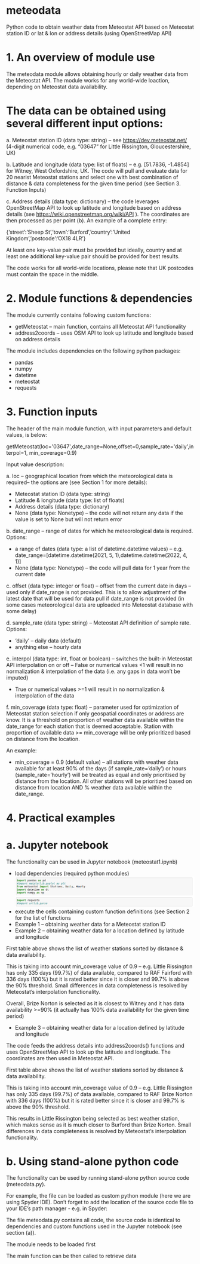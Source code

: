 # meteodata
Python code to obtain weather data from Meteostat API based on Meteostat station ID or lat &amp; lon or address details (using OpenStreetMap API)

# 1. An overview of module use

The meteodata module allows obtaining hourly or daily weather data from the Meteostat API. The module works for any world-wide loaction, depending on Meteostat data availability.

# The data can be obtained using several different input options:

a. Meteostat station ID (data type: string) – see https://dev.meteostat.net/ (4-digit numerical code, e.g. “03647” for Little Rissington, Gloucestershire, UK)

b. Latitude and longitude (data type: list of floats) – e.g. [51.7836, -1.4854] for Witney, West Oxfordshire, UK. The code will pull and evaluate data for 20 nearist Meteostat stations and select one with best combination of distance & data completeness for the given time period (see Section 3. Function Inputs)

c. Address details (data type: dictionary) – the code leverages OpenStreetMap API to look up latitude and longitude based on address details (see https://wiki.openstreetmap.org/wiki/API ). The coordinates are then processed as per point (b). An example of a complete entry:

{‘street’:’Sheep St’,’town’:’Burford’,’country’:’United Kingdom’,’postcode’:’OX18 4LR’}

At least one key-value pair must be provided but ideally, country and at least one additional key-value pair should be provided for best results.

The code works for all world-wide locations, please note that UK postcodes must contain the space in the middle.

# 2. Module functions & dependencies

The module currently contains following custom functions:

- getMeteostat – main function, contains all Meteostat API functionality
- address2coords – uses OSM API to look up latitude and longitude based on address details

The module includes dependencies on the following python packages:

- pandas
- numpy
- datetime
- meteostat
- requests

# 3. Function inputs

The header of the main module function, with input parameters and default values, is below:

getMeteostat(loc='03647',date_range=None,offset=0,sample_rate='daily',interpol=1,
		min_coverage=0.9)

Input value description:

a. loc – geographical location from which the meteorological data is required– the options are (see Section 1 for more details):
- Meteostat station ID (data type: string) 
- Latitude & longitude (data type: list of floats)
- Address details (data type: dictionary)
- None (data type: Nonetype) – the code will not return any data if the value is set to None but will not return error

b. date_range – range of dates for which he meteorological data is required. Options:
- a range of dates (data type: a list of datetime.datetime values) – e.g. date_range=[datetime.datetime(2021, 5, 1),datetime.datetime(2022, 4, 1)]
- None (data type: Nonetype) – the code will pull data for 1 year from the current date

c. offset (data type: integer or float) – offset from the current date in days – used only if date_range is not provided. This is to allow adjustment of the latest date that will be used for data pull if date_range is not provided (in some cases meteorological data are uploaded into Meteostat database with some delay)

d. sample_rate (data type: string) – Meteostat API definition of sample rate. Options:
- ‘daily’ – daily data (default)
- anything else – hourly data

e. interpol (data type: int, float or boolean) – switches the built-in Meteostat API interpolation on or off
– False or numerical values <1 will result in no normalization & interpolation of the data (i.e. any gaps in data won’t be imputed)
- True or numerical values >=1 will result in no normalization & interpolation of the data

f. min_coverage (data type: float) – parameter used for optimization of Meteostat station selection if only geospatial coordinates or address are know. It is a threshold on proportion of weather data available within the date_range for each station that is deemed acceptable. Station with proportion of available data >= min_coverage will be only prioritized based on distance from the location.

An example:
- min_coverage = 0.9 (default value) – all stations with weather data available for at least 90% of the days (if sample_rate=’daily’) or hours (sample_rate=’hourly’) will be treated as equal and only prioritised by distance from the location. All other stations will be prioritized based on distance from location AND % weather data available within the date_range.

# 4. Practical examples

# a. Jupyter notebook

The functionality can be used in Jupyter notebook (meteostat1.ipynb)

- load dependencies (required python modules)
![image description](./pics/Screenshot%20from%202022-04-16%2014-07-04.png)
- execute the cells containing custom function definitions (see Section 2 for the list of functions
- Example 1 – obtaining weather data for a Meteostat station ID
- Example 2 – obtaining weather data for a location defined by latitude and longitude

First table above shows the list of weather stations sorted by distance & data availability. 

This is taking into account min_coverage value of 0.9 – e.g. Little Rissington has only 335 days (99.7%) of data available, compared to RAF Fairford with 336 days (100%) but it is rated better since it is closer and 99.7% is above the 90% threshold. Small differences in data completeness is resolved by Meteostat’s interpolation functionality.

Overall, Brize Norton is selected as it is closest to Witney and it has data availability >=90% (it actually has 100% data availability for the given time period)

- Example 3 – obtaining weather data for a location defined by latitude and longitude

The code feeds the address details into address2coords() functions and uses OpenStreetMap API to look up the latitude and longitude. The coordinates are then used in Meteostat API.

First table above shows the list of weather stations sorted by distance & data availability. 

This is taking into account min_coverage value of 0.9 – e.g. Little Rissington has only 335 days (99.7%) of data available, compared to RAF Brize Norton with 336 days (100%) but it is rated better since it is closer and 99.7% is above the 90% threshold. 

This results in Little Rissington being selected as best weather station, which makes sense as it is much closer to Burford than Brize Norton. Small differences in data completeness is resolved by Meteostat’s interpolation functionality.

# b. Using stand-alone python code

The functionality can be used by running stand-alone python source code (meteodata.py).

For example, the file can be loaded as custom python module (here we are using Spyder IDE). Don’t forget to add the location of the source code file to your IDE’s path manager - e.g. in Spyder:

The file meteodata.py contains all code, the source code is identical to dependencies and custom functions used in the Jupyter notebook (see section (a)).


The module needs to be loaded first

The main function can be then called to retrieve data




